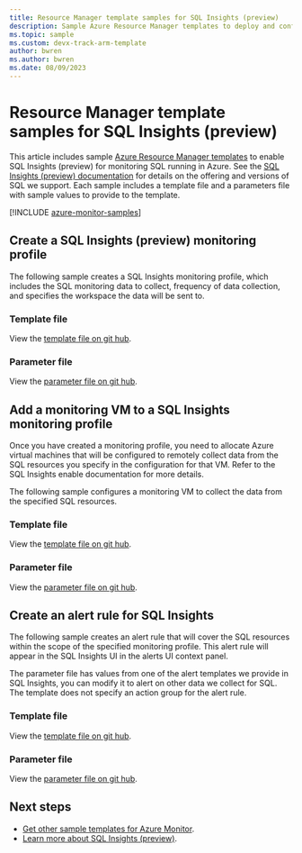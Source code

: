```yaml
---
title: Resource Manager template samples for SQL Insights (preview)
description: Sample Azure Resource Manager templates to deploy and configure SQL Insights (preview).
ms.topic: sample
ms.custom: devx-track-arm-template
author: bwren
ms.author: bwren
ms.date: 08/09/2023
---
```


# Resource Manager template samples for SQL Insights (preview)
This article includes sample [Azure Resource Manager templates](/azure/azure-resource-manager/templates/syntax) to enable SQL Insights (preview) for monitoring SQL running in Azure.  See the [SQL Insights (preview) documentation](/azure/azure-sql/database/sql-insights-overview) for details on the offering and versions of SQL we support. Each sample includes a template file and a parameters file with sample values to provide to the template.

[!INCLUDE [azure-monitor-samples](../../../includes/azure-monitor-resource-manager-samples.md)]


## Create a SQL Insights (preview) monitoring profile
The following sample creates a SQL Insights monitoring profile, which includes the SQL monitoring data to collect, frequency of data collection, and specifies the workspace the data will be sent to.


### Template file

View the [template file on git hub](https://github.com/microsoft/Application-Insights-Workbooks/blob/master/Workbooks/Workloads/SQL/Create%20new%20profile/CreateNewProfile.armtemplate).

### Parameter file

View the [parameter file on git hub](https://github.com/microsoft/Application-Insights-Workbooks/blob/master/Workbooks/Workloads/SQL/Create%20new%20profile/CreateNewProfile.parameters.json).


## Add a monitoring VM to a SQL Insights monitoring profile
Once you have created a monitoring profile, you need to allocate Azure virtual machines that will be configured to remotely collect data from the SQL resources you specify in the configuration for that VM.  Refer to the SQL Insights enable documentation for more details.

The following sample configures a monitoring VM to collect the data from the specified SQL resources.


### Template file

View the [template file on git hub](https://github.com/microsoft/Application-Insights-Workbooks/blob/master/Workbooks/Workloads/SQL/Add%20monitoring%20virtual%20machine/AddMonitoringVirtualMachine.armtemplate).

### Parameter file

View the [parameter file on git hub](https://github.com/microsoft/Application-Insights-Workbooks/blob/master/Workbooks/Workloads/SQL/Add%20monitoring%20virtual%20machine/AddMonitoringVirtualMachine.parameters.json).


## Create an alert rule for SQL Insights
The following sample creates an alert rule that will cover the SQL resources within the scope of the specified monitoring profile.  This alert rule will appear in the SQL Insights UI in the alerts UI context panel.  

The parameter file has values from one of the alert templates we provide in SQL Insights, you can modify it to alert on other data we collect for SQL.  The template does not specify an action group for the alert rule.


### Template file

View the [template file on git hub](https://github.com/microsoft/Application-Insights-Workbooks/blob/master/Workbooks/Workloads/Alerts/log-metric-noag.armtemplate).

### Parameter file

View the [parameter file on git hub](https://github.com/microsoft/Application-Insights-Workbooks/blob/master/Workbooks/Workloads/Alerts/sql-cpu-utilization-percent.parameters.json).





## Next steps

* [Get other sample templates for Azure Monitor](../resource-manager-samples.md).
* [Learn more about SQL Insights (preview)](/azure/azure-sql/database/sql-insights-overview).
